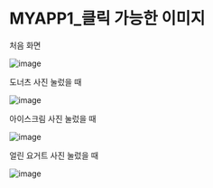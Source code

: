 # MYAPP1_클릭 가능한 이미지

처음 화면

![image](https://user-images.githubusercontent.com/70693435/124614789-95df1400-deaf-11eb-85d9-f05c7b30bc03.png)

도너츠 사진 눌렀을 때

![image](https://user-images.githubusercontent.com/70693435/124615453-4220fa80-deb0-11eb-9099-0dbcb54e4ff2.png)

아이스크림 사진 눌렀을 때 

![image](https://user-images.githubusercontent.com/70693435/124615753-84e2d280-deb0-11eb-9477-940f1697184d.png)

얼린 요거트 사진 눌렀을 때

![image](https://user-images.githubusercontent.com/70693435/124615916-9fb54700-deb0-11eb-9127-c9298b0de39d.png)








